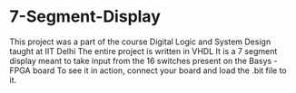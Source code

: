 # 7-Segment-Display
This project was a part of the course Digital Logic and System Design taught at IIT Delhi
The entire project is written in VHDL
It is a 7 segment display meant to take input from the 16 switches present on the Basys - FPGA board
To see it in action, connect your board and load the .bit file to it.
